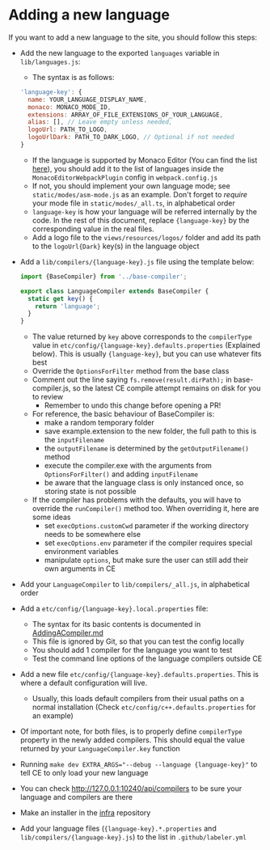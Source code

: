 # Adding a new language

If you want to add a new language to the site, you should follow this steps:

- Add the new language to the exported `languages` variable in `lib/languages.js`:

  - The syntax is as follows:

  ```js
  'language-key': {
    name: YOUR_LANGUAGE_DISPLAY_NAME,
    monaco: MONACO_MODE_ID,
    extensions: ARRAY_OF_FILE_EXTENSIONS_OF_YOUR_LANGUAGE,
    alias: [], // Leave empty unless needed,
    logoUrl: PATH_TO_LOGO,
    logoUrlDark: PATH_TO_DARK_LOGO, // Optional if not needed
  }
  ```

  - If the language is supported by Monaco Editor (You can find the list
    [here](https://github.com/microsoft/monaco-editor/tree/main/src/basic-languages)), you should add it to the list of
    languages inside the `MonacoEditorWebpackPlugin` config in `webpack.config.js`
  - If not, you should implement your own language mode; see `static/modes/asm-mode.js` as an example. Don't forget to
    _require_ your mode file in `static/modes/_all.ts`, in alphabetical order
  - `language-key` is how your language will be referred internally by the code. In the rest of this document, replace
    `{language-key}` by the corresponding value in the real files.
  - Add a logo file to the `views/resources/logos/` folder and add its path to the `logoUrl{Dark}` key(s) in the
    language object

- Add a `lib/compilers/{language-key}.js` file using the template below:

  ```js
  import {BaseCompiler} from '../base-compiler';

  export class LanguageCompiler extends BaseCompiler {
    static get key() {
      return 'language';
    }
  }
  ```

  - The value returned by `key` above corresponds to the `compilerType` value in
    `etc/config/{language-key}.defaults.properties` (Explained below). This is usually `{language-key}`, but you can use
    whatever fits best
  - Override the `OptionsForFilter` method from the base class
  - Comment out the line saying `fs.remove(result.dirPath);` in base-compiler.js, so the latest CE compile attempt
    remains on disk for you to review
    - Remember to undo this change before opening a PR!
  - For reference, the basic behaviour of BaseCompiler is:
    - make a random temporary folder
    - save example.extension to the new folder, the full path to this is the `inputFilename`
    - the `outputFilename` is determined by the `getOutputFilename()` method
    - execute the compiler.exe with the arguments from `OptionsForFilter()` and adding `inputFilename`
    - be aware that the language class is only instanced once, so storing state is not possible
  - If the compiler has problems with the defaults, you will have to override the `runCompiler()` method too. When
    overriding it, here are some ideas
    - set `execOptions.customCwd` parameter if the working directory needs to be somewhere else
    - set `execOptions.env` parameter if the compiler requires special environment variables
    - manipulate `options`, but make sure the user can still add their own arguments in CE

- Add your `LanguageCompiler` to `lib/compilers/_all.js`, in alphabetical order

- Add a `etc/config/{language-key}.local.properties` file:

  - The syntax for its basic contents is documented in [AddingACompiler.md](AddingACompiler.md)
  - This file is ignored by Git, so that you can test the config locally
  - You should add 1 compiler for the language you want to test
  - Test the command line options of the language compilers outside CE

- Add a new file `etc/config/{language-key}.defaults.properties`. This is where a default configuration will live.

  - Usually, this loads default compilers from their usual paths on a normal installation (Check
    `etc/config/c++.defaults.properties` for an example)

- Of important note, for both files, is to properly define `compilerType` property in the newly added compilers. This
  should equal the value returned by your `LanguageCompiler.key` function

- Running `make dev EXTRA_ARGS="--debug --language {language-key}"` to tell CE to only load your new language

- You can check http://127.0.0.1:10240/api/compilers to be sure your language and compilers are there

- Make an installer in the [infra](https://github.com/compiler-explorer/infra) repository

- Add your language files (`{language-key}.*.properties` and `lib/compilers/{language-key}.js`) to the list in
  `.github/labeler.yml`
